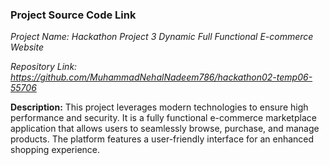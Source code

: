 ### Project Source Code Link

**Project Name:* Hackathon Project 3 Dynamic Full Functional E-commerce Website* 

**Repository Link:* https://github.com/MuhammadNehalNadeem786/hackathon02-temp06-55706* 

**Description:** 
This project leverages modern technologies to ensure high performance and security.
It is a fully functional e-commerce marketplace application that allows users to seamlessly browse, purchase, and manage products. The platform features a user-friendly interface for an enhanced shopping experience.


